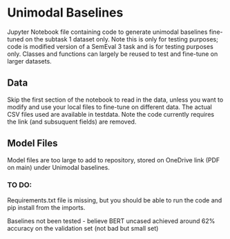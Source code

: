 # Unimodal Baselines

Jupyter Notebook file containing code to generate unimodal baselines fine-tuned on the subtask 1 dataset only. Note this is only for testing purposes; code is modified version of a SemEval 3 task and is for testing purposes only. Classes and functions can largely be reused to test and fine-tune on larger datasets.


## Data
Skip the first section of the notebook to read in the data, unless you want to modify and use your local files to fine-tune on different data. The actual CSV files used are available in testdata. Note the code currently requires the link (and subsuquent fields) are removed.

## Model Files
Model files are too large to add to repository, stored on OneDrive link (PDF on main) under Unimodal baselines.

### TO DO:
Requirements.txt file is missing, but you should be able to run the code and pip install from the imports.

Baselines not been tested - believe BERT uncased achieved around 62% accuracy on the validation set (not bad but small set)
